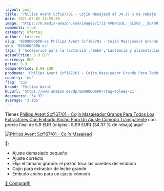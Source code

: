 ```yaml
---
layout: post
title: 'Philips Avent Scf167/01 - Cojín Masajead al 34.37 % de rebaja'
date: 2021-05-02 11:55:38
image: 'https://m.media-amazon.com/images/I/11-mVBwCo3L._SL500_._SL400_.jpg'
comments: true
category: ofertas
author: 'tole.es'
slug: 'B009ODOSPW-es Philips Avent Scf167/01 - Cojín Masajeador Grande Para...'
sku: 'B009ODOSPW-es'
tags: [ 'Accesorios para la lactancia','Bebé','Lactancia y alimentación','Sacaleches','avent','philips avent', ]
actualPrice: 5.9 EUR
currency: EUR
price: 5.9
comparePrice: 8.99 EUR
prodname: 'Philips Avent Scf167/01 - Cojín Masajeador Grande Para Todos Los Extractores Con Embudo Ancho Para Un Ajuste Cómodo  Transparente'
country: 'es'
flag: '🇪🇸'
brand: 'Philips Avent'
buyurl: 'https://www.amazon.es/dp/B009ODOSPW/?tag=tolees-21'
descuento: '34.37'
average: '3.185'
---
```


Tienes [Philips Avent Scf167/01 - Cojín Masajeador Grande Para Todos Los Extractores Con Embudo Ancho Para Un Ajuste Cómodo  Transparente](https://www.amazon.es/dp/B009ODOSPW/?tag=tolees-21) con precio final de  5.9 EUR (original: 8.99 EUR) (34.37 %  de rebaja) aqui!

[![Philips Avent Scf167/01 - Cojín Masajead](https://m.media-amazon.com/images/I/11-mVBwCo3L._SL500_._SL400_.jpg)](https://www.amazon.es/dp/B009ODOSPW/?tag=tolees-21)

🔎:

- Ajuste demasiado pequeño
- Ajuste correcto
- Elija el tamaño grande: el pezón toca las paredes del embudo
- Cojín para extractor de leche grande
- Embudo ancho para un ajuste cómodo

[🛒 Comprar!!!](https://www.amazon.es/dp/B009ODOSPW/?tag=tolees-21)
